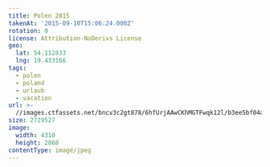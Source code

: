 ```yaml
---
title: Polen 2015
takenAt: '2015-09-10T15:06:24.000Z'
rotation: 0
license: Attribution-NoDerivs License
geo:
  lat: 54.112833
  lng: 19.433166
tags:
  - polen
  - poland
  - urlaub
  - vacation
url: >-
  //images.ctfassets.net/bncv3c2gt878/6hfUrjAAwCKhMGTFwqk12l/b3ee5bf04aa40404bd2ca5c97cf2059e/polen-2015_25836820552_o
size: 2729527
image:
  width: 4310
  height: 2868
contentType: image/jpeg
---
```



